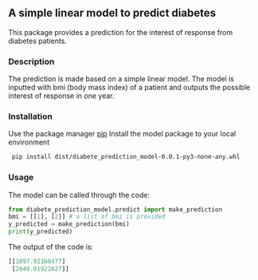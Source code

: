 ## A simple linear model to predict diabetes

This package provides a prediction for the interest of response from diabetes patients. 

### Description
The prediction is made based on a simple linear model. The model is inputted with bmi (body mass index) of 
a patient and outputs the possible interest of response in one year.

### Installation
Use the package manager [pip](https://pip.pypa.io/en/stable/) Install the model package to your local environment
```sh
 pip install dist/diabete_prediction_model-0.0.1-py3-none-any.whl
```

### Usage

The model can be called through the code:

```python
from diabete_prediction_model.predict import make_prediction
bmi = [[1], [2]] # a list of bmi is provided
y_predicted = make_prediction(bmi)
print(y_predicted)
```

The output of the code is:
```python
[[1097.92160477]
 [2049.01921627]]
```